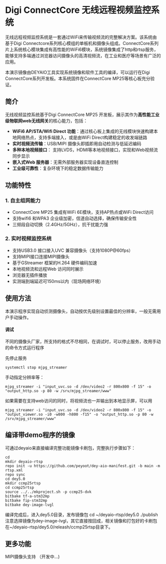 # **Digi ConnectCore 无线远程视频监控系统**
无线远程视频监控系统是一套通过WiFi来传输视频流的完整解决方案。该系统由基于Digi Connectcore系列核心模组的单板机和摄像头组成。ConnectCore系列片上系统核心模块集成有高性能的WiFi6模块，系统镜像集成了http和rtsp服务，能够支持多端通过浏览器访问摄像头的高清视频流，在工业和医疗等场景有广泛的应用。

本演示镜像由DEYAIO工具实现系统镜像和软件工具的编译，可以运行在Digi ConnectCore系列开发板。本系统固件在ConnectCore MP25等核心板充分验证。

## 简介

无线视频监控系统基于Digi ConnectCore MP25 开发板，展示其作为**高性能工业级物联网web无线网关**的核心能力，包括：
- **WiFi6 AP/STA/Wifi Direct 功能**：通过核心板上集成的无线模块快速构建本地网络热点，支持多端接入，或是由WiFi Direct构建稳定的收发端链路
- **实时视频流传输**：USB/MIPI 摄像头即插即用自动检测与低延迟编码
- **多种本地视频接口**： 支持LVDS，HDMI等本地视频接口，实现和Web视频流同步显示
- **嵌入式Web 服务器**：无需外部服务器实现设备直连控制
- **工业级可靠性**：复杂环境下的稳定数据传输能力

## **功能特性**
### 1. 自主组网能力
- ConnectCore MP25 集成有WiFi 6E模块，支持AP热点或WiFi Direct访问
- 支持wifi6 和WPA3 企业级加密，信道自动选择，确保传输安全性
- 三频段自动切换（2.4GHz/5GHz），抗干扰能力强
### 2. 实时视频监控系统
- 支持USB3.0 接口接入UVC 兼容摄像头（支持1080P@60fps）
- 支持MIPI接口连接MIPI摄像头
- 基于GStreamer 框架的H.264 硬件编码加速
- 本地视频流和远程Web 访问同时展示
- 浏览器无插件播放
- 实测端到端延迟可150ms以内（现场网络环境）

## **使用方法**

本演示程序实现自动侦测摄像头，自动按优先级别设置最佳的分辨率，一般无需用户手动操作。

#### 调试
不同的摄像头厂家，所支持的格式不尽相同，在调试时，可以停止服务，改用手动的命令方式运行程序 

先停止服务
```
systemctl stop mjpg_streamer
```
手动指定分辨率等：

```
mjpg_streamer -i "input_uvc.so -d /dev/video2 -r 800x800 -f 15" -o "output_http.so -p 80 -w /srv/mjpg_streamer/www"
```
如果需要在支持web访问的同时，将视频流也一并输出到本地显示屏，可以用

```
mjpg_streamer -i "input_uvc.so -d /dev/video2 -r 800x800 -f 15" -o "output_viewer.so -i0 -w800 -h800 -f15" -o "output_http.so -p 80 -w /srv/mjpg_streamer/www"

```
## **编译带demo程序的镜像**
可通过deyaio来直接编译完整功能镜像卡刷包，完整执行步骤如下：

```
cd 
mkdir deyaio-rtsp
repo init -u https://github.com/peyoot/dey-aio-manifest.git -b main -m rtsp.xml
repo sync
cd dey5.0
mkdir ccmp25rtsp
cd ccmp25rtsp
source ../../mkproject.sh -p ccmp25-dvk
bitbake tf-a-stm32mp
bitbake fip-stm32mp
bitbake dey-image-lvgl
```
编译完成后，进入dey5.0目录，发布镜像包
cd ~/deyaio-rtsp/dey5.0
./publish
注意选择镜像为dey-image-lvgl，其它直接按回成，相关镜像和打包好的卡刷包在~/deyaio-rtsp/dey5.0/releash/ccmp25rtsp目录下。


## **更多功能**

MIPI摄像头支持 （开发中...)